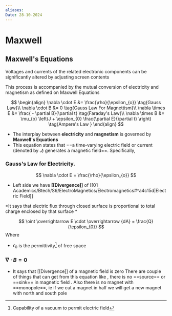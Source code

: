 ```yaml
---
aliases: 
Date: 28-10-2024
---
```

# Maxwell
## Maxwell's Equations 
Voltages and currents of the related electronic components can be significantly altered by adjusting screen contents

This process is accompanied by the mutual conversion of electricity and magnetism as defined on Maxwell Equations

$$
\begin{align}
\nabla \cdot E &= \frac{\rho}{\epsilon_{o}}  \tag{Gauss Law}\\
\nabla \cdot B &= 0 \tag{Gauss Law For Magnettism}\\
\nabla \times E &= \frac{ - \partial B}{\partial t} \tag{Faraday's Law}\\
\nabla \times B &= \mu_{o} \left(J + \epsilon_{0} \frac{\partial E}{\partial t} \right) \tag{Ampere's Law }
\end{align}
$$

- The interplay between **electricity** and **magnetism** is governed by **Maxwell's Equations**
- This equation states that ==a time-varying electric field or current (denoted by $𝐽$) generates a magnetic field==. Specifically, 

### Gauss's Law for Electricity. 
$$
\nabla \cdot E = \frac{\rho}{\epsilon_{o}}  
$$
- Left side we have  **[[Divergence]]** of [[01 Academics/Btech/S6/ElectroMagnetics/Electromagnetics#^a4c15d|Electric Field]] 

*It says that electric flux through closed surface is proportional to total charge enclosed by that surface *

$$
\oint \overrightarrow E \cdot \overrightarrow {dA} = \frac{Q}{\epsilon_{0}} 
$$
Where 
- $\epsilon_{0}$ is the permittivity[^1] of free space 

[^1]: Capability of a vacuum to permit electric field 
### $\nabla \cdot B = 0$
- It says that [[Divergence]] of a magnetic field is zero
There are couple of things that can get from this equation like , there is no ==source== or ==sink== in magnetic field . Also there is no magnet with ==monopole==, ie if we cut a magnet in half we will get a new magnet with north and south pole 


